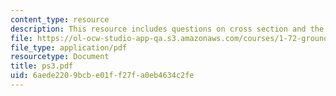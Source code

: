 ```yaml
---
content_type: resource
description: This resource includes questions on cross section and the data provided.
file: https://ol-ocw-studio-app-qa.s3.amazonaws.com/courses/1-72-groundwater-hydrology-fall-2005/6aede2209bcbe01ff27fa0eb4634c2fe_ps3.pdf
file_type: application/pdf
resourcetype: Document
title: ps3.pdf
uid: 6aede220-9bcb-e01f-f27f-a0eb4634c2fe
---
```


